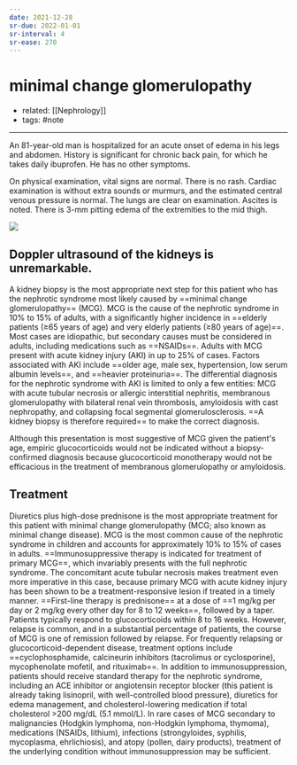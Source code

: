 ```yaml
---
date: 2021-12-28
sr-due: 2022-01-01
sr-interval: 4
sr-ease: 270
---
```


# minimal change glomerulopathy

- related: [[Nephrology]]
- tags: #note
---

An 81-year-old man is hospitalized for an acute onset of edema in his legs and abdomen. History is significant for chronic back pain, for which he takes daily ibuprofen. He has no other symptoms.

On physical examination, vital signs are normal. There is no rash. Cardiac examination is without extra sounds or murmurs, and the estimated central venous pressure is normal. The lungs are clear on examination. Ascites is noted. There is 3-mm pitting edema of the extremities to the mid thigh.

![](https://photos.thisispiggy.com/file/wikiFiles/20211228081401.png)

## Doppler ultrasound of the kidneys is unremarkable.

A kidney biopsy is the most appropriate next step for this patient who has the nephrotic syndrome most likely caused by ==minimal change glomerulopathy== (MCG). MCG is the cause of the nephrotic syndrome in 10% to 15% of adults, with a significantly higher incidence in ==elderly patients (≥65 years of age) and very elderly patients (≥80 years of age)==. Most cases are idiopathic, but secondary causes must be considered in adults, including medications such as ==NSAIDs==. Adults with MCG present with acute kidney injury (AKI) in up to 25% of cases. Factors associated with AKI include ==older age, male sex, hypertension, low serum albumin levels==, and ==heavier proteinuria==. The differential diagnosis for the nephrotic syndrome with AKI is limited to only a few entities: MCG with acute tubular necrosis or allergic interstitial nephritis, membranous glomerulopathy with bilateral renal vein thrombosis, amyloidosis with cast nephropathy, and collapsing focal segmental glomerulosclerosis. ==A kidney biopsy is therefore required== to make the correct diagnosis.

Although this presentation is most suggestive of MCG given the patient's age, empiric glucocorticoids would not be indicated without a biopsy-confirmed diagnosis because glucocorticoid monotherapy would not be efficacious in the treatment of membranous glomerulopathy or amyloidosis.

## Treatment

Diuretics plus high-dose prednisone is the most appropriate treatment for this patient with minimal change glomerulopathy (MCG; also known as minimal change disease). MCG is the most common cause of the nephrotic syndrome in children and accounts for approximately 10% to 15% of cases in adults. ==Immunosuppressive therapy is indicated for treatment of primary MCG==, which invariably presents with the full nephrotic syndrome. The concomitant acute tubular necrosis makes treatment even more imperative in this case, because primary MCG with acute kidney injury has been shown to be a treatment-responsive lesion if treated in a timely manner. ==First-line therapy is prednisone== at a dose of ==1 mg/kg per day or 2 mg/kg every other day for 8 to 12 weeks==, followed by a taper. Patients typically respond to glucocorticoids within 8 to 16 weeks. However, relapse is common, and in a substantial percentage of patients, the course of MCG is one of remission followed by relapse. For frequently relapsing or glucocorticoid-dependent disease, treatment options include ==cyclophosphamide, calcineurin inhibitors (tacrolimus or cyclosporine), mycophenolate mofetil, and rituximab==. In addition to immunosuppression, patients should receive standard therapy for the nephrotic syndrome, including an ACE inhibitor or angiotensin receptor blocker (this patient is already taking lisinopril, with well-controlled blood pressure), diuretics for edema management, and cholesterol-lowering medication if total cholesterol >200 mg/dL (5.1 mmol/L). In rare cases of MCG secondary to malignancies (Hodgkin lymphoma, non-Hodgkin lymphoma, thymoma), medications (NSAIDs, lithium), infections (strongyloides, syphilis, mycoplasma, ehrlichiosis), and atopy (pollen, dairy products), treatment of the underlying condition without immunosuppression may be sufficient.
